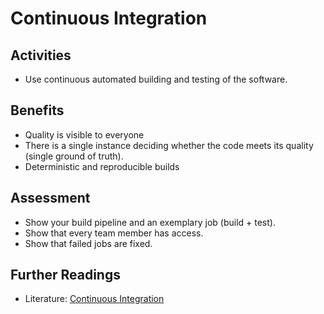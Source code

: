 # Continuous Integration

## Activities

- Use continuous automated building and testing of the software.

## Benefits

- Quality is visible to everyone
- There is a single instance deciding whether the code meets its quality (single ground of truth).
- Deterministic and reproducible builds

## Assessment

- Show your build pipeline and an exemplary job (build + test).
- Show that every team member has access.
- Show that failed jobs are fixed.

## Further Readings

- Literature: [Continuous Integration](https://martinfowler.com/articles/continuousIntegration.html)
